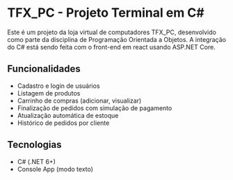# TFX_PC - Projeto Terminal em C#

Este é um projeto da loja virtual de computadores TFX_PC, desenvolvido como parte da disciplina de Programação Orientada a Objetos.
A integração do C# está sendo feita com o front-end em react usando ASP.NET Core.

## Funcionalidades

- Cadastro e login de usuários
- Listagem de produtos
- Carrinho de compras (adicionar, visualizar)
- Finalização de pedidos com simulação de pagamento
- Atualização automática de estoque
- Histórico de pedidos por cliente

## Tecnologias

- C# (.NET 6+)
- Console App (modo texto)
